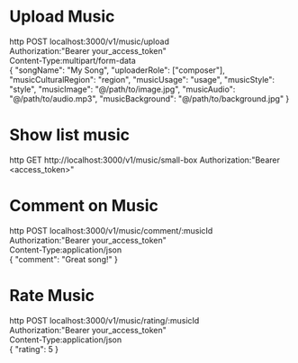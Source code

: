 # Upload Music
http POST localhost:3000/v1/music/upload \
Authorization:"Bearer your_access_token" \
Content-Type:multipart/form-data \
{
    "songName": "My Song",
    "uploaderRole": ["composer"],
    "musicCulturalRegion": "region",
    "musicUsage": "usage",
    "musicStyle": "style",
    "musicImage": "@/path/to/image.jpg",
    "musicAudio": "@/path/to/audio.mp3",
    "musicBackground": "@/path/to/background.jpg"
}

# Show list music
http GET http://localhost:3000/v1/music/small-box Authorization:"Bearer <access_token>"

# Comment on Music
http POST localhost:3000/v1/music/comment/:musicId \
Authorization:"Bearer your_access_token" \
Content-Type:application/json \
{
    "comment": "Great song!"
}

# Rate Music
http POST localhost:3000/v1/music/rating/:musicId \
Authorization:"Bearer your_access_token" \
Content-Type:application/json \
{
    "rating": 5
}
